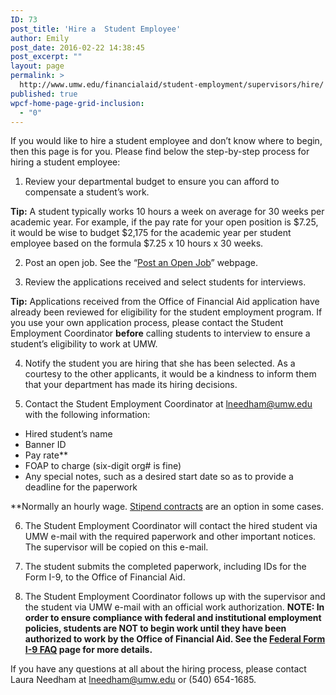 ```yaml
---
ID: 73
post_title: 'Hire a  Student Employee'
author: Emily
post_date: 2016-02-22 14:38:45
post_excerpt: ""
layout: page
permalink: >
  http://www.umw.edu/financialaid/student-employment/supervisors/hire/
published: true
wpcf-home-page-grid-inclusion:
  - "0"
---
```

If you would like to hire a student employee and don’t know where to begin, then this page is for you. Please find below the step-by-step process for hiring a student employee:
<ol>
	<li>Review your departmental budget to ensure you can afford to compensate a student’s work.</li>
</ol>
<strong>Tip:</strong> A student typically works 10 hours a week on average for 30 weeks per academic year. For example, if the pay rate for your open position is $7.25, it would be wise to budget $2,175 for the academic year per student employee based on the formula $7.25 x 10 hours x 30 weeks.
<ol start="2">
	<li>Post an open job. See the “<a href="http://www.umw.edu/financialaid/student-employment/supervisors/post-job/">Post an Open Job</a>” webpage.</li>
</ol>
<ol start="3">
	<li>Review the applications received and select students for interviews.</li>
</ol>
<strong>Tip:</strong> Applications received from the Office of Financial Aid application have already been reviewed for eligibility for the student employment program. If you use your own application process, please contact the Student Employment Coordinator <strong>before</strong> calling students to interview to ensure a student’s eligibility to work at UMW.
<ol start="4">
	<li>Notify the student you are hiring that she has been selected. As a courtesy to the other applicants, it would be a kindness to inform them that your department has made its hiring decisions.</li>
</ol>
<ol start="5">
	<li>Contact the Student Employment Coordinator at <a href="mailto:lneedham@umw.edu">lneedham@umw.edu</a> with the following information:</li>
</ol>
<ul>
	<li>Hired student’s name</li>
	<li>Banner ID</li>
	<li>Pay rate**</li>
	<li>FOAP to charge (six-digit org# is fine)</li>
	<li>Any special notes, such as a desired start date so as to provide a deadline for the paperwork</li>
</ul>
**Normally an hourly wage. <a href="http://www.umw.edu/financialaid/student-employment/supervisors/stipends/">Stipend contracts</a> are an option in some cases.
<ol start="6">
	<li>The Student Employment Coordinator will contact the hired student via UMW e-mail with the required paperwork and other important notices. The supervisor will be copied on this e-mail.</li>
</ol>
<ol start="7">
	<li>The student submits the completed paperwork, including IDs for the Form I-9, to the Office of Financial Aid.</li>
</ol>
<ol start="8">
	<li>The Student Employment Coordinator follows up with the supervisor and the student via UMW e-mail with an official work authorization. <strong>NOTE: In order to ensure compliance with federal and institutional employment policies, students are NOT to begin work until they have been authorized to work by the Office of Financial Aid. See the <a href="http://www.umw.edu/financialaid/student-employment/applicants/federal-form-i-9-faq/">Federal Form I-9 FAQ</a> page for more details.</strong></li>
</ol>
If you have any questions at all about the hiring process, please contact Laura Needham at <a href="mailto:lneedham@umw.edu">lneedham@umw.edu</a> or (540) 654-1685.